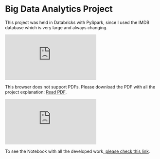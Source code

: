 # Big Data Analytics Project

This project was held in Databricks with PySpark, since I used the IMDB database which is very large and always changing.

<object data="http://yoursite.com/the.pdf" type="application/pdf" width="700px" height="700px">
    <embed src="http://yoursite.com/the.pdf">
        <p>This browser does not support PDFs. Please download the PDF with all the project explanation: <a href="https://github.com/beatrizctgoncalves/project_bda/blob/master/BDA%20-%20Project.pdf">Read PDF</a>.</p>
    </embed>
</object>

<object data="http://yoursite.com/the.pdf" type="application/pdf" width="700px" height="700px">
    <embed src="http://yoursite.com/the.pdf">
        <p>To see the Notebook with all the developed work,<a href="https://github.com/beatrizctgoncalves/project_bda#:~:text=Exam_BDA_20210695.ipynb">
        please check this link</a>.</p>
    </embed>
</object>
